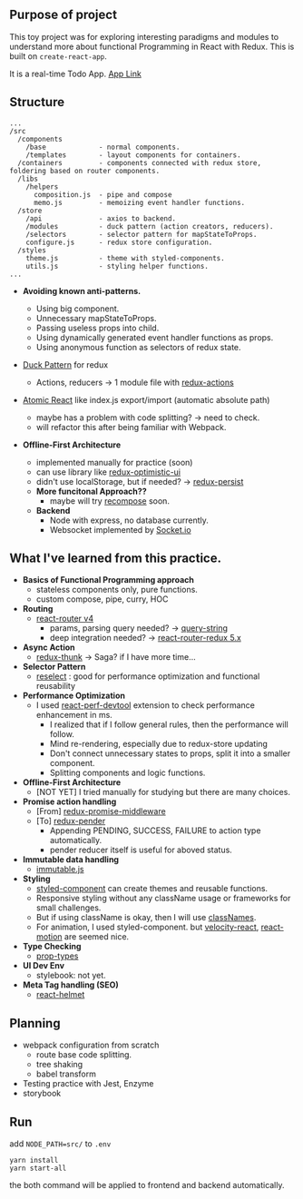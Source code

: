 ## Purpose of project

This toy project was for exploring interesting paradigms and modules to understand more about functional Programming in React with Redux. This is built on `create-react-app`.

It is a real-time Todo App.
[App Link](getConcurrent)

## Structure
```
...
/src
  /components
    /base             - normal components.
    /templates        - layout components for containers.
  /containers         - components connected with redux store, foldering based on router components.
  /libs
    /helpers
      composition.js  - pipe and compose
      memo.js         - memoizing event handler functions.
  /store
    /api              - axios to backend.
    /modules          - duck pattern (action creators, reducers).
    /selectors        - selector pattern for mapStateToProps.
    configure.js      - redux store configuration.
  /styles
    theme.js          - theme with styled-components.
    utils.js          - styling helper functions.
...
```
- **Avoiding known anti-patterns.**
  - Using big component.
  - Unnecessary mapStateToProps.
  - Passing useless props into child.
  - Using dynamically generated event handler functions as props.
  - Using anonymous function as selectors of redux state.

- [Duck Pattern](https://github.com/erikras/ducks-modular-redux) for redux
  - Actions, reducers -> 1 module file with  [redux-actions](https://github.com/reduxactions/redux-actions)
- [Atomic React](https://arc.js.org/) like index.js export/import (automatic absolute path)
  - maybe has a problem with code splitting? -> need to check.
  - will refactor this after being familiar with Webpack.
- **Offline-First Architecture**
  - implemented manually for practice (soon)
  - can use library like [redux-optimistic-ui](https://github.com/mattkrick/redux-optimistic-ui)
  - didn't use localStorage, but if needed? -> [redux-persist](https://github.com/rt2zz/redux-persist)
  - **More funcitonal Approach??**
    - maybe will try [recompose](https://github.com/acdlite/recompose) soon.
  - **Backend**
    - Node with express, no database currently.
    - Websocket implemented by [Socket.io](https://socket.io/)

## What I've learned from this practice.

- **Basics of Functional Programming approach**
  - stateless components only, pure functions.
  - custom compose, pipe, curry, HOC
- **Routing**
  - [react-router v4](https://reacttraining.com/react-router/web/guides/quick-start)
    - params, parsing query needed? -> [query-string](https://github.com/sindresorhus/query-string)
    - deep integration needed? -> [react-router-redux 5.x ](https://github.com/reacttraining/react-router/tree/master/packages/react-router-redux)
- **Async Action**
  - [redux-thunk](https://github.com/gaearon/redux-thunk) -> Saga? if I have more time...
- **Selector Pattern**
  - [reselect](https://github.com/reactjs/reselect) : good for performance optimization and functional reusability
- **Performance Optimization**
  - I used [react-perf-devtool](https://github.com/nitin42/react-perf-devtool/blob/master/README.md) extension to check performance enhancement in ms.
    - I realized that if I follow general rules, then the performance will follow.
    - Mind re-rendering, especially due to redux-store updating
    - Don't connect unnecessary states to props, split it into a smaller component.
    - Splitting components and logic functions.
- **Offline-First Architecture**
  - [NOT YET] I tried manually for studying but there are many choices.
- **Promise action handling**
  - [From] [redux-promise-middleware](https://github.com/pburtchaell/redux-promise-middleware)
  - [To] [redux-pender](https://github.com/velopert/redux-pender)
    - Appending PENDING, SUCCESS, FAILURE to action type automatically.
    - pender reducer itself is useful for aboved status.
- **Immutable data handling**
  - [immutable.js](https://facebook.github.io/immutable-js/)
- **Styling**
  - [styled-component](https://www.styled-components.com/) can create themes and reusable functions.
  - Responsive styling without any className usage or frameworks for small challenges.
  - But if using className is okay, then I will use [classNames](https://www.npmjs.com/package/classnames).
  - For animation, I used styled-component. but [velocity-react](https://github.com/google-fabric/velocity-react), [react-motion](https://github.com/chenglou/react-motion) are seemed nice.
- **Type Checking**
  - [prop-types](https://www.npmjs.com/package/prop-types)
- **UI Dev Env**
  - stylebook: not yet.
- **Meta Tag handling (SEO)**
  - [react-helmet](https://github.com/nfl/react-helmet)


## Planning
- webpack configuration from scratch
  - route base code splitting.
  - tree shaking
  - babel transform
- Testing practice with Jest, Enzyme
- storybook

## Run

add `NODE_PATH=src/` to `.env`

```
yarn install
yarn start-all
```

the both command will be applied to frontend and backend automatically.
